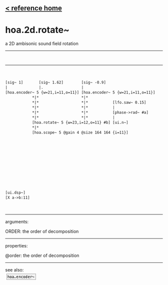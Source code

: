 [< reference home](index.html)
---

# hoa.2d.rotate~


a 2D ambisonic sound field rotation

---

<br>


---


```


[sig~ 1]       [sig~ 1.62]        [sig~ -0.9]
|              |.                 |
[hoa.encoder~ 5 {w=21,i=11,o=11}] [hoa.encoder~ 5 {w=21,i=11,o=11}]
            *|*                   *|*
            *|*                   *|*           [lfo.saw~ 0.15]
            *|*                   *|*           |
            *|*                   *|*           [phase->rad~ #a]
            *|*                   *|*           |
            [hoa.rotate~ 5 {w=23,i=12,o=11} #b] [ui.n~]
            *|*
            [hoa.scope~ 5 @gain 4 @size 164 164 {i=11}]











[ui.dsp~]
[X a->b:11]

            
```

---
arguments:

ORDER: the order of
            decomposition<br>

---
properties:

@order: the order of decomposition<br>

---
see also:<br>
[![hoa.encoder~](img/object_hoa.encoder~.png)](hoa.encoder~.html)
